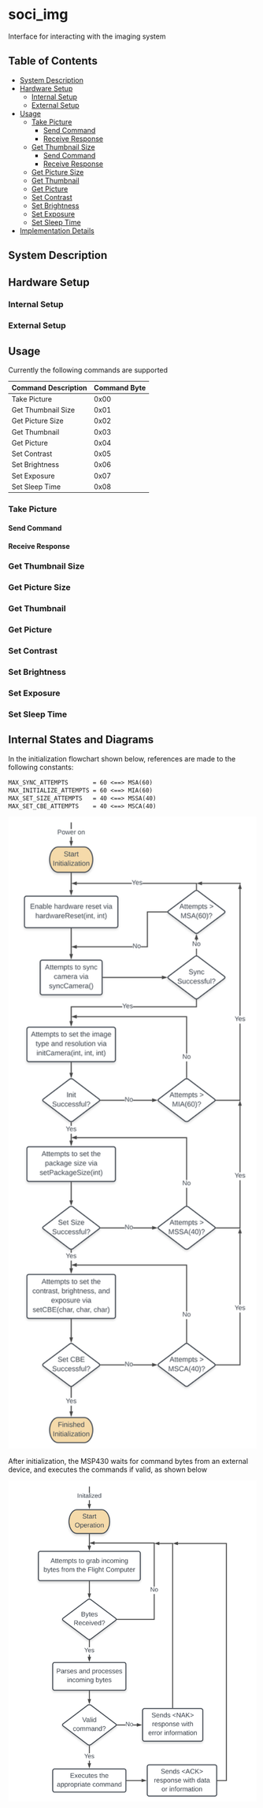 # soci_img
Interface for interacting with the imaging system

## Table of Contents

- [System Description](#system-description)
- [Hardware Setup](#hardware-setup)
  * [Internal Setup](#internal-setup)
  * [External Setup](#external-setup)
- [Usage](#usage)
  * [Take Picture](#take-picture)
    - [Send Command](#send-command)
    - [Receive Response](#receive-response)
  * [Get Thumbnail Size](#get-thumbnail-size)
    - [Send Command]()
    - [Receive Response]()
  * [Get Picture Size](#get-picture-size)
  * [Get Thumbnail](#get-thumbnail)
  * [Get Picture](#get-picture)
  * [Set Contrast](#set-contrast)
  * [Set Brightness](#set-brightness)
  * [Set Exposure](#set-exposure)
  * [Set Sleep Time](#set-sleep-time)
- [Implementation Details](#implementation-details)

  
## System Description

## Hardware Setup

### Internal Setup

### External Setup

## Usage
Currently the following commands are supported

Command Description | Command Byte
------------------- | -------------
Take Picture        | 0x00
Get Thumbnail Size  | 0x01
Get Picture Size    | 0x02
Get Thumbnail       | 0x03
Get Picture         | 0x04
Set Contrast        | 0x05
Set Brightness      | 0x06
Set Exposure        | 0x07
Set Sleep Time      | 0x08

### Take Picture

#### Send Command

#### Receive Response

### Get Thumbnail Size

### Get Picture Size 

### Get Thumbnail

### Get Picture 

### Set Contrast  

### Set Brightness  

### Set Exposure   

### Set Sleep Time 


## Internal States and Diagrams
In the initialization flowchart shown below, references are made to the following constants:
```
MAX_SYNC_ATTEMPTS       = 60 <==> MSA(60)
MAX_INITIALIZE_ATTEMPTS = 60 <==> MIA(60)
MAX_SET_SIZE_ATTEMPTS   = 40 <==> MSSA(40)
MAX_SET_CBE_ATTEMPTS    = 40 <==> MSCA(40)
```
<p align="center">
  <img src="https://github.com/AA-CubeSat-Team/soci_img/blob/master/Initialization_Flowchart.png" width="750" title="Initialization Flowchart">
</p>

After initialization, the MSP430 waits for command bytes from an external device, and executes the commands if valid, as shown below
<p align="center">
  <img src="https://github.com/AA-CubeSat-Team/soci_img/blob/master/Runtime_Flowchart.png" width="750" title="Operation Mode Flowchart">
</p>
